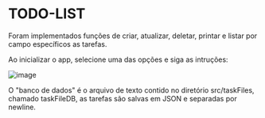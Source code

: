# TODO-LIST

Foram implementados funções de criar, atualizar, deletar, printar e listar por campo específicos as tarefas.

Ao inicializar o app, selecione uma das opções e siga as intruções:

![image](https://user-images.githubusercontent.com/31973401/185687964-bff7065d-d6e3-482e-a3a2-231af4183003.png)

O "banco de dados" é o arquivo de texto contido no diretório src/taskFiles, chamado taskFileDB, as tarefas são salvas em JSON e separadas por newline.

